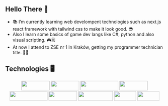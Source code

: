 ## Hello There 👋
- 📚 I’m currently learning web develompent technologies such as next.js react framework with tailwind css to make it look good. 😎
- Also I learn some basics of game dev langs like C#, python and also visual scripting. 🎮🗒
- At now I attend to ZSE nr 1 In Kraków, getting my programmer technician title. 👨‍🎓

## Technologies 🖥️
<p align="center">
<img width="90" height="30" style="display: inline-block" src="https://img.shields.io/badge/HTML5-white?style=flat-square&logo=HTML5&logoColor=white&color=orange" alt=""/>
<img width="90" height="30" style="display: inline-block" src="https://img.shields.io/badge/CSS3-white?style=flat-square&logo=CSS3&logoColor=white&color=%23366aad" alt=""/>
<img width="120" height="30" style="display: inline-block" src="https://img.shields.io/badge/JAVASCRIPT-white?style=flat-square&logo=JavaScript&logoColor=white&color=yellow" alt=""/>
<img width="90" height="30" style="display: inline-block" src="https://img.shields.io/badge/REACT-white?style=flat-square&logo=react&logoColor=white&color=blue" alt=""/>
<img width="120" height="30" style="display: inline-block" src="https://img.shields.io/badge/TAILWIND-white?style=flat-square&logo=TailwindCSS&logoColor=white&color=%2333b5b8" alt=""/>
<img width="90" height="30" style="display: inline-block" src="https://img.shields.io/badge/NEXT.JS-white?style=flat-square&logo=Next.js&logoColor=white&color=black" alt=""/>
<img width="110" height="30" style="display: inline-block" src="https://img.shields.io/badge/PYTHON-white?style=flat-square&logo=Python&logoColor=white&color=blue" alt=""/>
<img width="70" height="30" style="display: inline-block" src="https://img.shields.io/badge/GIT-white?style=flat-square&logo=Git&logoColor=white&color=red" alt=""/>
<img width="70" height="30" style="display: inline-block" src="https://img.shields.io/badge/SQL-white?style=flat-square&logo=sqlite&logoColor=white&color=blue" alt=""/>
</p>
